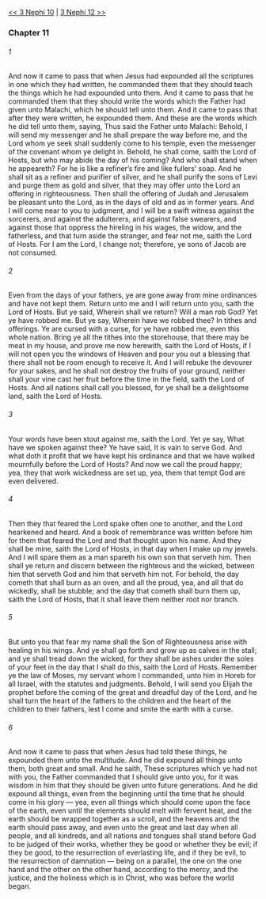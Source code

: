 [<< 3 Nephi 10](3%20Nephi%2010.md)  |  [3 Nephi 12 >>](3%20Nephi%2012.md)

### Chapter 11
###### 1
And now it came to pass that when Jesus had expounded all the scriptures in one which they had written, he commanded them that they should teach the things which he had expounded unto them. And it came to pass that he commanded them that they should write the words which the Father had given unto Malachi, which he should tell unto them. And it came to pass that after they were written, he expounded them. And these are the words which he did tell unto them, saying, Thus said the Father unto Malachi: Behold, I will send my messenger and he shall prepare the way before me, and the Lord whom ye seek shall suddenly come to his temple, even the messenger of the covenant whom ye delight in. Behold, he shall come, saith the Lord of Hosts, but who may abide the day of his coming? And who shall stand when he appeareth? For he is like a refiner’s fire and like fullers’ soap. And he shall sit as a refiner and purifier of silver, and he shall purify the sons of Levi and purge them as gold and silver, that they may offer unto the Lord an offering in righteousness. Then shall the offering of Judah and Jerusalem be pleasant unto the Lord, as in the days of old and as in former years. And I will come near to you to judgment, and I will be a swift witness against the sorcerers, and against the adulterers, and against false swearers, and against those that oppress the hireling in his wages, the widow, and the fatherless, and that turn aside the stranger, and fear not me, saith the Lord of Hosts. For I am the Lord, I change not; therefore, ye sons of Jacob are not consumed.

###### 2
Even from the days of your fathers, ye are gone away from mine ordinances and have not kept them. Return unto me and I will return unto you, saith the Lord of Hosts. But ye said, Wherein shall we return? Will a man rob God? Yet ye have robbed me. But ye say, Wherein have we robbed thee? In tithes and offerings. Ye are cursed with a curse, for ye have robbed me, even this whole nation. Bring ye all the tithes into the storehouse, that there may be meat in my house, and prove me now herewith, saith the Lord of Hosts, if I will not open you the windows of Heaven and pour you out a blessing that there shall not be room enough to receive it. And I will rebuke the devourer for your sakes, and he shall not destroy the fruits of your ground, neither shall your vine cast her fruit before the time in the field, saith the Lord of Hosts. And all nations shall call you blessed, for ye shall be a delightsome land, saith the Lord of Hosts.

###### 3
Your words have been stout against me, saith the Lord. Yet ye say, What have we spoken against thee? Ye have said, It is vain to serve God. And what doth it profit that we have kept his ordinance and that we have walked mournfully before the Lord of Hosts? And now we call the proud happy; yea, they that work wickedness are set up, yea, them that tempt God are even delivered.

###### 4
Then they that feared the Lord spake often one to another, and the Lord hearkened and heard. And a book of remembrance was written before him for them that feared the Lord and that thought upon his name. And they shall be mine, saith the Lord of Hosts, in that day when I make up my jewels. And I will spare them as a man spareth his own son that serveth him. Then shall ye return and discern between the righteous and the wicked, between him that serveth God and him that serveth him not. For behold, the day cometh that shall burn as an oven, and all the proud, yea, and all that do wickedly, shall be stubble; and the day that cometh shall burn them up, saith the Lord of Hosts, that it shall leave them neither root nor branch.

###### 5
But unto you that fear my name shall the Son of Righteousness arise with healing in his wings. And ye shall go forth and grow up as calves in the stall; and ye shall tread down the wicked, for they shall be ashes under the soles of your feet in the day that I shall do this, saith the Lord of Hosts. Remember ye the law of Moses, my servant whom I commanded, unto him in Horeb for all Israel, with the statutes and judgments. Behold, I will send you Elijah the prophet before the coming of the great and dreadful day of the Lord, and he shall turn the heart of the fathers to the children and the heart of the children to their fathers, lest I come and smite the earth with a curse.

###### 6
And now it came to pass that when Jesus had told these things, he expounded them unto the multitude. And he did expound all things unto them, both great and small. And he saith, These scriptures which ye had not with you, the Father commanded that I should give unto you, for it was wisdom in him that they should be given unto future generations. And he did expound all things, even from the beginning until the time that he should come in his glory — yea, even all things which should come upon the face of the earth, even until the elements should melt with fervent heat, and the earth should be wrapped together as a scroll, and the heavens and the earth should pass away, and even unto the great and last day when all people, and all kindreds, and all nations and tongues shall stand before God to be judged of their works, whether they be good or whether they be evil; if they be good, to the resurrection of everlasting life, and if they be evil, to the resurrection of damnation — being on a parallel, the one on the one hand and the other on the other hand, according to the mercy, and the justice, and the holiness which is in Christ, who was before the world began.